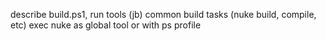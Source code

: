 describe build.ps1, run tools (jb)
common build tasks (nuke build, compile, etc)
exec nuke as global tool or with ps profile